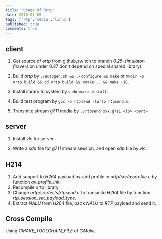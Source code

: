```yaml
---
title: "Usage Of Ortp"
date: 2018-07-09
tags: ['rtp','media','linux']
published: true
comments: true
---
```


## client

1. Get source of *ortp* from github,switch to branch *0.25-simulator-fix*(version under 0.27 don't depend on special shared library).

2. Build *ortp* by `./autogen.sh && ./configure && make` or `mkdir -p ortp.build && cd ortp.build && cmake .. && make -j8`.

3. Install library to system by `sudo make install`.


4. Build test program by `gcc -o rtpsend -lortp rtpsend.c`.

5. Transmite stream *g711* media by `./rtpsend xxx.g711 <ip> <port>`

## server

1. Install *vlc* for server.

2. Write a *sdp* file for *g711* stream session, and open *sdp* file by vlc.

## H214

1. Add support to *H264* payload by add profile in *ortp/src/avprofile.c* by function *av_profile_init*.
2. Recompile ortp library.
3. Change *ortp/src/tests/rtpsend.c* to transmite *H264* file by function *rtp_session_set_payload_type*.
4. Extract *NALU* from *H264* file, pack *NALU* to *RTP* payload and send it.

## Cross Compile

Using *CMAKE_TOOLCHAIN_FILE* of *CMake*.

